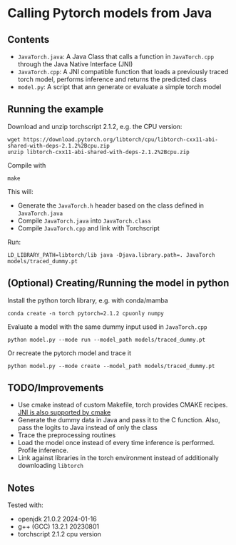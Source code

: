 # Calling Pytorch models from Java

## Contents

- `JavaTorch.java`: A Java Class that calls a function in `JavaTorch.cpp` through the Java Native Interface (JNI)
- `JavaTorch.cpp`: A JNI compatible function  that loads a previously traced torch model, performs inference and returns the predicted class
- `model.py`: A script that ann generate or evaluate a simple torch model

## Running the example

Download and unzip torchscript 2.1.2, e.g. the CPU version:

    wget https://download.pytorch.org/libtorch/cpu/libtorch-cxx11-abi-shared-with-deps-2.1.2%2Bcpu.zip
    unzip libtorch-cxx11-abi-shared-with-deps-2.1.2%2Bcpu.zip

Compile with

    make

This will:

- Generate the `JavaTorch.h` header based on the class defined in `JavaTorch.java`
- Compile `JavaTorch.java` into `JavaTorch.class`
- Compile `JavaTorch.cpp` and link with Torchscript

Run: 

    LD_LIBRARY_PATH=libtorch/lib java -Djava.library.path=. JavaTorch models/traced_dummy.pt


## (Optional) Creating/Running the model in python

Install the python torch library, e.g. with conda/mamba

    conda create -n torch pytorch=2.1.2 cpuonly numpy

Evaluate a model with the same dummy input used in `JavaTorch.cpp`

    python model.py --mode run --model_path models/traced_dummy.pt

Or recreate the pytorch model and trace it

    python model.py --mode create --model_path models/traced_dummy.pt

## TODO/Improvements

- Use cmake instead of custom Makefile, torch provides CMAKE recipes. [JNI is also supported by cmake](https://cmake.org/cmake/help/latest/module/FindJNI.html)
- Generate the dummy data in Java and pass it to the C function. Also, pass the logits to Java instead of only the class
- Trace the preprocessing routines 
- Load the model once instead of every time inference is performed. Profile inference.
- Link against libraries in the torch environment instead of additionally downloading `libtorch`

## Notes

Tested with:

- openjdk 21.0.2 2024-01-16
- g++ (GCC) 13.2.1 20230801
- torchscript 2.1.2 cpu version


